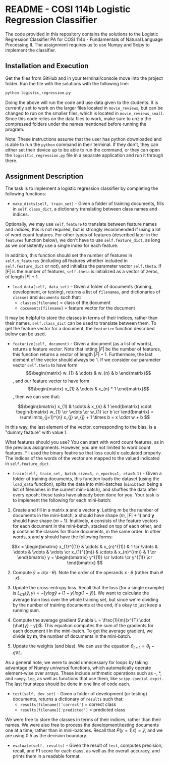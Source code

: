 # README - COSI 114b Logistic Regression Classifier

The code provided in this repository contains the solutions to the Logistic Regression Classifier PA for COSI 114b - Fundamentals of Natural Language Processing II. The assignment requires us to use Numpy and Scipy to implement the classifier. 

## Installation and Execution 

Get the files from GitHub and in your terminal/console move into the project folder. Run the file with the solutions with the following line: 

``` bash 
python logistic_regression.py 
```

Doing the above will run the code and use data given to the students. It is currently set to work on the larger files located in ``` movie_reviews ```, but can be changed to run on the smaller files, which is located in ``` movie_reviews_small ```. Since this code relies on the data files to work, make sure to unzip the compressed folders under the names mentioned before running the program. 

Note: These instructions assume that the user has python downloaded and is able to run the ``` python ``` command in their terminal. If they don't, they can either set their device up to be able to run the command, or they can open the ``` logisitic_regression.py ``` file in a separate application and run it through there. 


## Assignment Description 

The task is to implement a logistic regression classifier by completing the following functions: 

* ``` make_dicts(self, train_set) ``` - Given a folder of training documents, fills in ``` self.class_dict ```, a dictionary translating between class names and indices. 

Optionally, we may use ``` self.feature ``` to translate between feature names and indices; this is not required, but is strongly recommended if using a lot of word count features. For other types of features (described later in the ``` features ``` function below), we don't have to use ``` self.feature_dict ```, as long as we consistently use a single index for each feature. 

In addition, this function should set the number of features in ``` self.n_features ``` (including all features whether included in ``` self.feature_dict ``` or not), and initialize the parameter vector ``` self.theta ```. If $|F|$ is the number of features, ``` self.theta ``` is initialized as a vector of zeros, of length $|F| + 1$. 

* ``` load_data(self, data_set) ``` - Given a folder of documents (training, development, or testing), returns a list of ``` filenames ```, and dictionaries of ``` classes ``` and ``` documents ``` such that: 
    * ``` classes[filename] ``` = class of the document 
    * ``` documents[filename] ``` = feature vector for the document 

It may be helpful to store the classes in terms of their indices, rather than their names. ``` self.class_dict ``` can be used to translate between them. To get the feature vector for a document, the ``` featurize ``` function described below can be used. 

* ``` featurize(self, document) ``` - Given a document (as a list of words), returns a feature vector. Note that letting $|F|$ be the number of features, this function returns a vector of length $|F| + 1$. Furthermore, the last element of the vector should always be 1. If we consider our parameter vector ``` self.theta ``` to have form $$\begin{matrix} w_{1} & \cdots & w_{n} & b \end{matrix}$$, and our feature vector to have form $$\begin{matrix} x_{1} & \cdots & x_{n} * 1 \end{matrix}$$, then we can see that: 

```math
\begin{bmatrix}
x_{1} & \cdots & x_{n} & 1
\end{bmatrix}
\cdot 
\begin{bmatrix}
w_{1} \cr
\vdots \cr
w_{1} \cr
b \cr
\end{bmatrix} 
= 
\sum\limits_{j=1}^{n} x_{j} w_{j} + 1 \times b =  x \cdot w + b 
``` 

In this way, the last element of the vector, corresponding to the bias, is a "dummy feature" with value 1. 

What features should you use? You can start with word count features, as in the previous assignments. However, you are not limited to word count features. 
    * I used the binary featire so that loss could e calculated properly. The indices of the words of the vector are mapped to the valued indicated in ``` self.feature_dict ```. 

* ``` train(self, train_set, batch_size=3, n_epochs=1, eta=0.1) ``` - Given a folder of training documents, this function loads the dataset (using the ``` load_data ``` function), splits the data into mini-batches (``` minibtach ``` being a list of filenames in the current mini-batch), and shuffles the data after every eposh; these tasks have already been done for you. Your task is to implement the following for each mini-batch: 

1. Create and fill in a matrix **x** and a vector **y**. Letting *m* be the number of documents in the mini-batch, **x** should have shape ($m$, $|F| + 1$) and **y** should have shape ($m-{1}$). Inuitively, **x** consists of the feature vectors for each document in the mini-batch, stacked on top of each other, and **y** contains the classes for those documents, in the same order. In other words, **x** and **y** should have the following forms: 

```math
x = 
\begin{bmatrix}
x_{1}^{(1)} & \cdots & x_{n}^{(1)} & 1 \cr
\vdots & \ddots & \vdots & \vdots \cr 
x_{1}^{(m)} & \cdots & x_{n}^{(m)} & 1 \cr 
\end{bmatrix} 
y = 
\begin{bmatrix}
y^{(1)} \cr 
\vdots \cr  
y^{(1)} \cr  
\end{bmatrix} 
``` 
2. Compute $\hat{y} = \sigma(x \cdot \theta)$. Note the order of the operands $x \cdot \theta$ (rather than $\theta \cdot x$). 

3. Update the cross-entropy loss. Recall that the loss (for a single example) is $L_{CE}(\hat{y}, y) = -[y log \hat{y} + (1- y) log(1-\hat{y})]$. We want to calculate the average train loss over the whole training set, but since we're dividing by the number of training documents at the end, it's okay to just keep a running sum. 

4. Compute the average gradient $\nabla L =  \frac{1}{m}(x^{T} \cdot (\hat{y} - y))$. This equation computes the sum of the gradients for each document **i** in the mini-batch. To get the average gradient, we divide by **m**, the number of documents in the mini-batch. 

5. Update the weights (and bias). We can use the equation $\theta _{t+1} = \theta _{t} - \eta \nabla L$. 

As a general note, we were to avoid unnecessary for loops by taking advantage of Numpy *universal* functions, which automatically operate element-wise over arrays. These include arithmetic operations such as -, *, and ``` numpy.log ```, as well as functions that use them, like ``` scipy.special.expit ```. The last four steps should be done in one line of code each. 

* ``` test(self, dev_set) ``` - Given a folder of development (or testing) documents, returns a dictionary of ``` results ``` such that: 
    * ``` results[filename]['correct'] ``` = correct class 
    * ``` results[filename]['predicted'] ``` = predicted class 

We were free to store the classes in terms of their indices, rather than their names. We were also free to process the development/testing documents one at a time, rather than in mini-batches. Recall that $P(y = 1|x) = \hat{y}$, and we are using 0.5 as the decision boundary. 

* ``` evaluate(self, results) ``` - Given the result of ``` test ```, computes precision, recall, and F1 score for each class, as well as the overall accuracy, and prints them in a readable format. 

